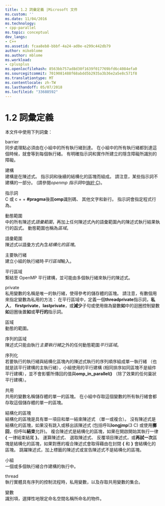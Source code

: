 ```yaml
---
title: 1.2 詞彙定義 |Microsoft 文件
ms.custom: ''
ms.date: 11/04/2016
ms.technology:
- cpp-parallel
ms.topic: conceptual
dev_langs:
- C++
ms.assetid: fcaa8eb8-bbbf-4a24-ad0e-e299c442db79
author: mikeblome
ms.author: mblome
ms.workload:
- cplusplus
ms.openlocfilehash: 8563bb757ad8d30f1639f017769bfd6c4084efa0
ms.sourcegitcommit: 7019081488f68abdd5b2935a3b36e2a5e8c571f8
ms.translationtype: MT
ms.contentlocale: zh-TW
ms.lasthandoff: 05/07/2018
ms.locfileid: "33688592"
---
```

# <a name="12-definition-of-terms"></a>1.2 詞彙定義
本文件中使用下列詞彙：  
  
 barrier  
 同步處理點必須由在小組中的所有執行緒到達。  在小組中的所有執行緒都到達這個時候，就會等到每個執行緒。 有明確指示詞和實作所建立的隱含障礙所識別的障礙。  
  
 建構  
 建構是在陳述式。 指示詞和後續的結構化的區塊而組成。 請注意，某些指示詞不建構的一部分。 (請參閱*openmp 指示詞*中[旓紵 C](../../parallel/openmp/c-openmp-c-and-cpp-grammar.md))。  
  
 指示詞  
 C 或 c + + **#pragma**後面**omp**識別碼、 其他文字和新行。 指示詞會指定程式行為。  
  
 動態範圍  
 中的所有陳述式*語彙範圍*，再加上任何陳述式內的語彙範圍內的陳述式執行結果執行的函式。 動態範圍也稱為*區域*。  
  
 語彙範圍  
 陳述式以語彙方式內含*結構化的區塊*。  
  
 主要執行緒  
 建立小組的執行緒時*平行區域*輸入。  
  
 平行區域  
 繫結至 OpenMP 平行建構，並可能由多個執行緒來執行的陳述式。  
  
 private  
 私用變數的名稱是唯一的執行緒，使得參考的儲存體的區塊。 請注意，有數個用來指定變數為私用的方法： 在平行區域中，定義一個**threadprivate**指示詞，**私人**， **firstprivate**，**lastprivate**，或**減少**子句或使用做為變數**如**中的迴圈控制變數**如**迴圈後置**如**或**平行的**指示詞。  
  
 區域  
 動態的範圍。  
  
 序列的區域  
 陳述式只能由執行*主要執行緒*之外的任何動態範圍*平行區域*。  
  
 序列化  
 若要執行的執行緒與結構化區塊內的陳述式執行的序列順序組成單一執行緒 （也就是該平行建構的主執行緒），小組使用的平行建構 (相同排序如同區塊不是組件平行建構），並不會影響所傳回的值與**omp_in_parallel()** （除了效果的任何巢狀平行建構）。  
  
 共用  
 共用的變數名稱儲存體的單一的區塊。 在小組中存取這個變數的所有執行緒會都存取這個儲存體的單一的區塊。  
  
 結構化的區塊  
 結構化的區塊是具有單一項目和單一結束陳述式 （單一或複合）。 沒有陳述式是結構化的區塊，如果沒有跳入或移出該陳述式 (包括呼叫**longjmp**(3 C) 或使用**擲回**，但呼叫**結束**允許)。 複合陳述式是結構化的區塊，如果在開啟開始其執行一律 **{** 一律結束結尾 **}**。 運算陳述式、 選取陳述式、 反覆項目陳述式，或**再試一次**區塊是結構化的區塊，如果對應的複合陳述式會取得藉由在封閉 **{** 和 **}** 會結構化的區塊。 跳躍陳述式，加上標籤的陳述式或宣告陳述式不是結構化的區塊。  
  
 小組  
 一個或多個執行緒合作建構的執行中。  
  
 thread  
 執行實體具有序列的控制流程時，私用變數，以及存取共用變數的集合。  
  
 變數  
 識別項，選擇性地限定命名空間名稱所命名的物件。